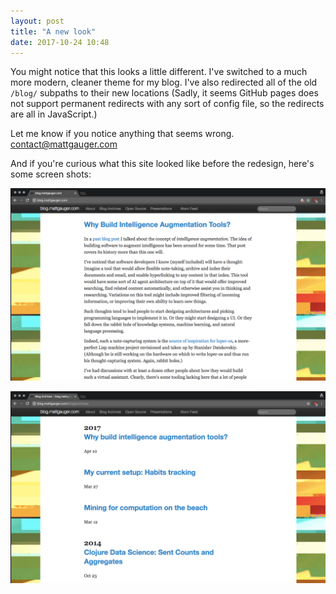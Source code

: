 ```yaml
---
layout: post
title: "A new look"
date: 2017-10-24 10:48
---
```


You might notice that this looks a little different. I've switched to a much more modern, cleaner theme for my blog. I've also redirected all of the old `/blog/` subpaths to their new locations (Sadly, it seems GitHub pages does not support permanent redirects with any sort of config file, so the redirects are all in JavaScript.)

Let me know if you notice anything that seems wrong. <a href="mailto:contact@mattgauger.com">contact@mattgauger.com</a>

And if you're curious what this site looked like before the redesign, here's some screen shots:

[![Old theme home page](/images/old-theme-homepage.png)](/images/old-theme-homepage.png)

[![Old theme archives](/images/old-theme-archives.png)](/images/old-theme-archives.png)
